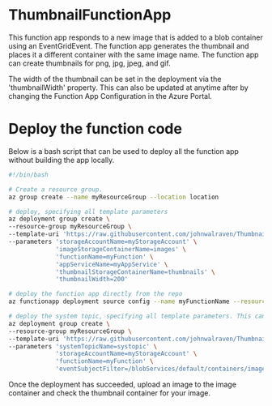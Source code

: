 # ThumbnailFunctionApp

This function app responds to a new image that is added to a blob container using an EventGridEvent. The function app generates the thumbnail and places it a different container with the same image name. The function app can create thumbnails for png, jpg, jpeg, and gif.

The width of the thumbnail can be set in the deployment via the 'thumbnailWidth' property. This can also be updated at anytime after by changing the Function App Configuration in the Azure Portal.

# Deploy the function code

Below is a bash script that can be used to deploy all the function app without building the app locally.

```bash
#!/bin/bash

# Create a resource group.
az group create --name myResourceGroup --location location

# deploy, specifying all template parameters
az deployment group create \
--resource-group myResourceGroup \
--template-uri 'https://raw.githubusercontent.com/johnwalraven/ThumbnailFunctionApp/master/azuredeploy.json' \
--parameters 'storageAccountName=myStorageAccount' \
             'imageStorageContainerName=images' \
             'functionName=myFunction' \
             'appServiceName=myAppService' \
             'thumbnailStorageContainerName=thumbnails' \
             'thumbnailWidth=200'

# deploy the function app directly from the repo 
az functionapp deployment source config --name myFunctionName --resource-group myResourceGroup --branch master --manual-integration --repo-url https://github.com/johnwalraven/ThumbnailFunctionApp

# deploy the system topic, specifying all template parameters. This cannot be run with the intial deployment as the function has not deployed. This deployment will create an event topic and subscribe to a blob created event that occurs.
az deployment group create \
--resource-group myResourceGroup \
--template-uri 'https://raw.githubusercontent.com/johnwalraven/ThumbnailFunctionApp/master/azuredeploy.systemtopics.json' \
--parameters 'systemTopicName=systopic' \
             'storageAccountName=myStorageAccount' \
             'functionName=myFunction' \
             'eventSubjectFilter=/blobServices/default/containers/images/'
```

Once the deployment has succeeded, upload an image to the image container and check the thumbnail container for your image. 